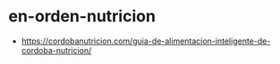 # en-orden-nutricion

- <https://cordobanutricion.com/guia-de-alimentacion-inteligente-de-cordoba-nutricion/>